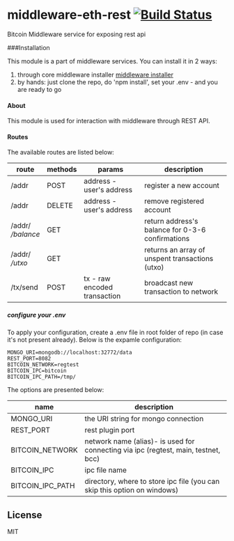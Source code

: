 # middleware-eth-rest [![Build Status](https://travis-ci.org/ChronoBank/middleware-bitcoin-rest.svg?branch=master)](https://travis-ci.org/ChronoBank/middleware-bitcoin-rest)

Bitcoin Middleware service for exposing rest api

###Installation

This module is a part of middleware services. You can install it in 2 ways:

1) through core middleware installer  [middleware installer](https://github.com/ChronoBank/middleware-bitcoin)
2) by hands: just clone the repo, do 'npm install', set your .env - and you are ready to go

#### About
This module is used for interaction with middleware through REST API.


#### Routes


The available routes are listed below:

| route | methods | params | description |
| ------ | ------ | ------ | ------ |
| /addr   | POST |address - user's address |register a new account
| /addr   | DELETE |address - user's address | remove registered account
| /addr/<address>/balance   | GET | |return address's balance for 0-3-6 confirmations
| /addr/<address>/utxo   | GET | |returns an array of unspent transactions (utxo)
| /tx/send   | POST | tx - raw encoded transaction | broadcast new transaction to network


##### сonfigure your .env

To apply your configuration, create a .env file in root folder of repo (in case it's not present already).
Below is the expamle configuration:

```
MONGO_URI=mongodb://localhost:32772/data
REST_PORT=8082
BITCOIN_NETWORK=regtest
BITCOIN_IPC=bitcoin
BITCOIN_IPC_PATH=/tmp/
```

The options are presented below:

| name | description|
| ------ | ------ |
| MONGO_URI   | the URI string for mongo connection
| REST_PORT   | rest plugin port
| BITCOIN_NETWORK   | network name (alias)- is used for connecting via ipc (regtest, main, testnet, bcc)
| BITCOIN_IPC   | ipc file name
| BITCOIN_IPC_PATH   | directory, where to store ipc file (you can skip this option on windows)


License
----

MIT